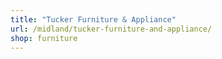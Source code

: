 ```yaml
---
title: "Tucker Furniture & Appliance"
url: /midland/tucker-furniture-and-appliance/
shop: furniture
---
```

